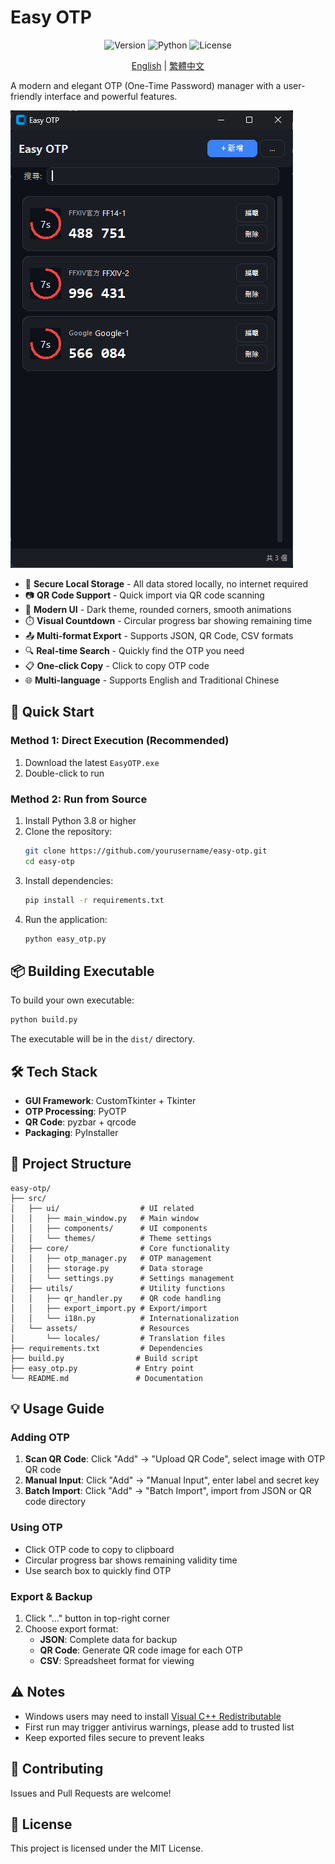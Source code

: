 # Easy OTP

<p align="center">
  <img src="https://img.shields.io/badge/version-2.1.0-blue.svg" alt="Version">
  <img src="https://img.shields.io/badge/python-3.8+-green.svg" alt="Python">
  <img src="https://img.shields.io/badge/license-MIT-orange.svg" alt="License">
</p>

<p align="center">
  <a href="./README.md">English</a> | <a href="./README.zh-TW.md">繁體中文</a>
</p>

A modern and elegant OTP (One-Time Password) manager with a user-friendly interface and powerful features.

![demo](demo.png)

- 🔐 **Secure Local Storage** - All data stored locally, no internet required
- 📷 **QR Code Support** - Quick import via QR code scanning
- 🎨 **Modern UI** - Dark theme, rounded corners, smooth animations
- ⏱️ **Visual Countdown** - Circular progress bar showing remaining time
- 📤 **Multi-format Export** - Supports JSON, QR Code, CSV formats
- 🔍 **Real-time Search** - Quickly find the OTP you need
- 📋 **One-click Copy** - Click to copy OTP code
- 🌐 **Multi-language** - Supports English and Traditional Chinese

## 🚀 Quick Start

### Method 1: Direct Execution (Recommended)

1. Download the latest `EasyOTP.exe`
2. Double-click to run

### Method 2: Run from Source

1. Install Python 3.8 or higher
2. Clone the repository:
   ```bash
   git clone https://github.com/yourusername/easy-otp.git
   cd easy-otp
   ```
3. Install dependencies:
   ```bash
   pip install -r requirements.txt
   ```
4. Run the application:
   ```bash
   python easy_otp.py
   ```

## 📦 Building Executable

To build your own executable:

```bash
python build.py
```

The executable will be in the `dist/` directory.

## 🛠️ Tech Stack

- **GUI Framework**: CustomTkinter + Tkinter
- **OTP Processing**: PyOTP
- **QR Code**: pyzbar + qrcode
- **Packaging**: PyInstaller

## 📂 Project Structure

```
easy-otp/
├── src/
│   ├── ui/                  # UI related
│   │   ├── main_window.py   # Main window
│   │   ├── components/      # UI components
│   │   └── themes/          # Theme settings
│   ├── core/                # Core functionality
│   │   ├── otp_manager.py   # OTP management
│   │   ├── storage.py       # Data storage
│   │   └── settings.py      # Settings management
│   ├── utils/               # Utility functions
│   │   ├── qr_handler.py    # QR code handling
│   │   ├── export_import.py # Export/import
│   │   └── i18n.py          # Internationalization
│   └── assets/              # Resources
│       └── locales/         # Translation files
├── requirements.txt         # Dependencies
├── build.py                # Build script
├── easy_otp.py             # Entry point
└── README.md               # Documentation
```

## 💡 Usage Guide

### Adding OTP

1. **Scan QR Code**: Click "Add" → "Upload QR Code", select image with OTP QR code
2. **Manual Input**: Click "Add" → "Manual Input", enter label and secret key
3. **Batch Import**: Click "Add" → "Batch Import", import from JSON or QR code directory

### Using OTP

- Click OTP code to copy to clipboard
- Circular progress bar shows remaining validity time
- Use search box to quickly find OTP

### Export & Backup

1. Click "..." button in top-right corner
2. Choose export format:
   - **JSON**: Complete data for backup
   - **QR Code**: Generate QR code image for each OTP
   - **CSV**: Spreadsheet format for viewing

## ⚠️ Notes

- Windows users may need to install [Visual C++ Redistributable](https://learn.microsoft.com/en-us/cpp/windows/latest-supported-vc-redist?view=msvc-170)
- First run may trigger antivirus warnings, please add to trusted list
- Keep exported files secure to prevent leaks

## 🤝 Contributing

Issues and Pull Requests are welcome!

## 📄 License

This project is licensed under the MIT License.
